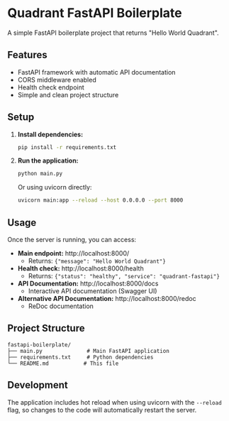 # Quadrant FastAPI Boilerplate

A simple FastAPI boilerplate project that returns "Hello World Quadrant".

## Features

- FastAPI framework with automatic API documentation
- CORS middleware enabled
- Health check endpoint
- Simple and clean project structure

## Setup

1. **Install dependencies:**

   ```bash
   pip install -r requirements.txt
   ```

2. **Run the application:**

   ```bash
   python main.py
   ```

   Or using uvicorn directly:

   ```bash
   uvicorn main:app --reload --host 0.0.0.0 --port 8000
   ```

## Usage

Once the server is running, you can access:

- **Main endpoint:** http://localhost:8000/
  - Returns: `{"message": "Hello World Quadrant"}`
- **Health check:** http://localhost:8000/health
  - Returns: `{"status": "healthy", "service": "quadrant-fastapi"}`
- **API Documentation:** http://localhost:8000/docs
  - Interactive API documentation (Swagger UI)
- **Alternative API Documentation:** http://localhost:8000/redoc
  - ReDoc documentation

## Project Structure

```
fastapi-boilerplate/
├── main.py              # Main FastAPI application
├── requirements.txt     # Python dependencies
└── README.md           # This file
```

## Development

The application includes hot reload when using uvicorn with the `--reload` flag, so changes to the code will automatically restart the server.
